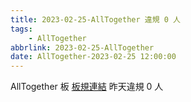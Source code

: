 ```yaml
---
title: 2023-02-25-AllTogether 違規 0 人
tags:
    - AllTogether
abbrlink: 2023-02-25-AllTogether
date: AllTogether-2023-02-25 12:00:00
---
```

AllTogether 板 [板規連結](https://www.ptt.cc/bbs/AllTogether/M.1643211430.A.5FB.html)
昨天違規 0 人
